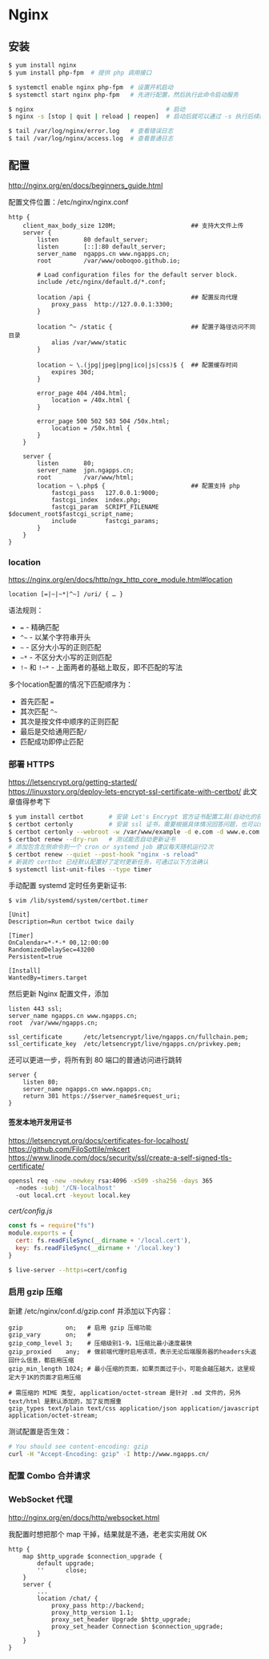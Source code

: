 # Nginx


## 安装

```bash
$ yum install nginx 
$ yum install php-fpm  # 提供 php 调用接口

$ systemctl enable nginx php-fpm  # 设置开机启动
$ systemctl start nginx php-fpm   # 先进行配置，然后执行此命令启动服务
```

```bash
$ nginx                                     # 启动
$ nginx -s [stop | quit | reload | reopen]  # 启动后就可以通过 -s 执行后续操作了

$ tail /var/log/nginx/error.log   # 查看错误日志
$ tail /var/log/nginx/access.log  # 查看普通日志
```


## 配置

http://nginx.org/en/docs/beginners_guide.html

配置文件位置：/etc/nginx/nginx.conf

```
http {
    client_max_body_size 120M;                     ## 支持大文件上传
    server {
        listen       80 default_server;
        listen       [::]:80 default_server;
        server_name  ngapps.cn www.ngapps.cn;
        root         /var/www/ooboqoo.github.io;

        # Load configuration files for the default server block.
        include /etc/nginx/default.d/*.conf;

        location /api {                            ## 配置反向代理
            proxy_pass  http://127.0.0.1:3300;
        }

        location ^~ /static {                      ## 配置子路径访问不同目录
            alias /var/www/static
        }

        location ~ \.(jpg|jpeg|png|ico|js|css)$ {  ## 配置缓存时间
            expires 30d;
        }

        error_page 404 /404.html;
            location = /40x.html {
        }

        error_page 500 502 503 504 /50x.html;
            location = /50x.html {
        }
    }

    server {
        listen       80;
        server_name  jpn.ngapps.cn;
        root         /var/www/html;
        location ~ \.php$ {                        ## 配置支持 php
            fastcgi_pass   127.0.0.1:9000;
            fastcgi_index  index.php;
            fastcgi_param  SCRIPT_FILENAME   $document_root$fastcgi_script_name;
            include        fastcgi_params;
        }
    }
}
```

### location

https://nginx.org/en/docs/http/ngx_http_core_module.html#location

```
location [=|~|~*|^~] /uri/ { … }
```

语法规则：
  * `=`  - 精确匹配
  * `^~` - 以某个字符串开头
  * `~`  - 区分大小写的正则匹配
  * `~*` - 不区分大小写的正则匹配
  * `!~` 和 `!~*` - 上面两者的基础上取反，即不匹配的写法

多个location配置的情况下匹配顺序为：
  * 首先匹配 `=`
  * 其次匹配 `^~`
  * 其次是按文件中顺序的正则匹配
  * 最后是交给通用匹配`/`
  * 匹配成功即停止匹配

### 部署 HTTPS

https://letsencrypt.org/getting-started/   
https://linuxstory.org/deploy-lets-encrypt-ssl-certificate-with-certbot/ 此文章值得参考下

```bash
$ yum install certbot       # 安装 Let's Encrypt 官方证书配置工具(自动化的获取、部署和更新安全证书)
$ certbot certonly          # 安装 ssl 证书，需要根据具体情况回答问题，也可以像下面那样提前设置答案
$ certbot certonly --webroot -w /var/www/example -d e.com -d www.e.com -w /var/www/thing thing.cn
$ certbot renew --dry-run   # 测试能否自动更新证书
# 添加包含左侧命令到一个 cron or systemd job 建议每天随机运行2次
$ certbot renew --quiet --post-hook "nginx -s reload"
# 新装的 certbot 已经默认配置好了定时更新任务，可通过以下方法确认
$ systemctl list-unit-files --type timer
```

手动配置 systemd 定时任务更新证书:

```
$ vim /lib/systemd/system/certbot.timer

[Unit]
Description=Run certbot twice daily

[Timer]
OnCalendar=*-*-* 00,12:00:00
RandomizedDelaySec=43200
Persistent=true

[Install]
WantedBy=timers.target
```

然后更新 Nginx 配置文件，添加

```
listen 443 ssl;
server_name ngapps.cn www.ngapps.cn;
root  /var/www/ngapps.cn;

ssl_certificate      /etc/letsencrypt/live/ngapps.cn/fullchain.pem;
ssl_certificate_key  /etc/letsencrypt/live/ngapps.cn/privkey.pem;
```

还可以更进一步，将所有到 80 端口的普通访问进行跳转

```
server {
    listen 80;
    server_name ngapps.cn www.ngapps.cn;
    return 301 https://$server_name$request_uri;
}
```

#### 签发本地开发用证书

https://letsencrypt.org/docs/certificates-for-localhost/  
https://github.com/FiloSottile/mkcert  
https://www.linode.com/docs/security/ssl/create-a-self-signed-tls-certificate/

```bash
openssl req -new -newkey rsa:4096 -x509 -sha256 -days 365
  -nodes -subj '/CN-localhost'
  -out local.crt -keyout local.key
```

_cert/config.js_

```js
const fs = require("fs")
module.exports = {
  cert: fs.readFileSync(__dirname + '/local.cert'),
  key: fs.readFileSync(__dirname + '/local.key')
}
```

```bash
$ live-server --https=cert/config
```

### 启用 gzip 压缩

新建 /etc/nginx/conf.d/gzip.conf 并添加以下内容：

```
gzip            on;   # 启用 gzip 压缩功能
gzip_vary       on;   # 
gzip_comp_level 3;    # 压缩级别1-9，1压缩比最小速度最快
gzip_proxied    any;  # 做前端代理时启用该项，表示无论后端服务器的headers头返回什么信息，都启用压缩
gzip_min_length 1024; # 最小压缩的页面，如果页面过于小，可能会越压越大，这里规定大于1K的页面才启用压缩

# 需压缩的 MIME 类型, application/octet-stream 是针对 .md 文件的，另外 text/html 是默认添加的，加了反而报重
gzip_types text/plain text/css application/json application/javascript application/octet-stream;
```

测试配置是否生效：

```bash
# You should see content-encoding: gzip
curl -H "Accept-Encoding: gzip" -I http://www.ngapps.cn/
```

### 配置 Combo 合并请求


### WebSocket 代理

http://nginx.org/en/docs/http/websocket.html

我配置时想把那个 map 干掉，结果就是不通，老老实实用就 OK

```
http {
    map $http_upgrade $connection_upgrade {
        default upgrade;
        ''      close;
    }
    server {
        ...
        location /chat/ {
            proxy_pass http://backend;
            proxy_http_version 1.1;
            proxy_set_header Upgrade $http_upgrade;
            proxy_set_header Connection $connection_upgrade;
        }
    }
}
```


